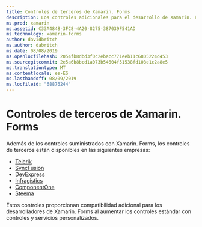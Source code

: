 ```yaml
---
title: Controles de terceros de Xamarin. Forms
description: Los controles adicionales para el desarrollo de Xamarin. Forms están disponibles en empresas como Telerik, SyncFusion, DevExpress, Infragistics, ComponentOne y Steema.
ms.prod: xamarin
ms.assetid: C33A4848-3FC8-4A20-8275-387039F541AD
ms.technology: xamarin-forms
author: davidbritch
ms.author: dabritch
ms.date: 08/08/2019
ms.openlocfilehash: 2054fb8dbd3f0c2ebacc771eeb11c6805224d453
ms.sourcegitcommit: 2e5a6b8bcd1a073b54604f51538fd108e1c2a8e5
ms.translationtype: MT
ms.contentlocale: es-ES
ms.lasthandoff: 08/09/2019
ms.locfileid: "68876244"
---
```

# <a name="xamarinforms-third-party-controls"></a>Controles de terceros de Xamarin. Forms

Además de los controles suministrados con Xamarin. Forms, los controles de terceros están disponibles en las siguientes empresas:

- [Telerik](https://www.telerik.com/xamarin-ui)
- [SyncFusion](https://www.syncfusion.com/xamarin-ui-controls)
- [DevExpress](https://www.devexpress.com/xamarin/)
- [Infragistics](https://www.infragistics.com/products/xamarin)
- [ComponentOne](https://www.grapecity.com/componentone-xamarin/)
- [Steema](https://www.steema.com/product/forms)

Estos controles proporcionan compatibilidad adicional para los desarrolladores de Xamarin. Forms al aumentar los controles estándar con controles y servicios personalizados.
